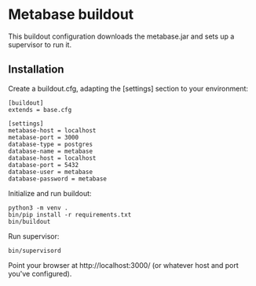 # Metabase buildout

This buildout configuration downloads the metabase.jar and sets up a supervisor to run it.

## Installation

Create a buildout.cfg, adapting the [settings] section to your environment:

```
[buildout]
extends = base.cfg

[settings]
metabase-host = localhost
metabase-port = 3000
database-type = postgres
database-name = metabase
database-host = localhost
database-port = 5432
database-user = metabase
database-password = metabase
```

Initialize and run buildout:

```
python3 -m venv .
bin/pip install -r requirements.txt
bin/buildout
```

Run supervisor:

```
bin/supervisord
```

Point your browser at http://localhost:3000/ (or whatever host and port you've configured).
